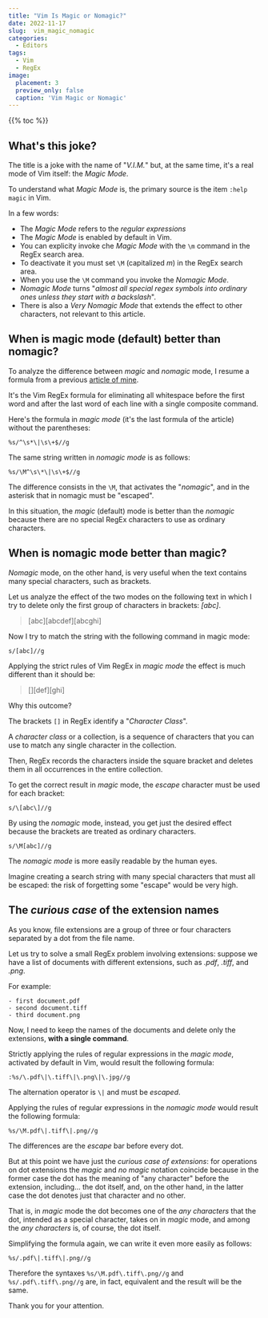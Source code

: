 ```yaml
---
title: "Vim Is Magic or Nomagic?"
date: 2022-11-17
slug:  vim_magic_nomagic
categories:
  - Editors
tags:
  - Vim
  - RegEx
image:
  placement: 3
  preview_only: false 
  caption: 'Vim Magic or Nomagic'
---
```


{{% toc %}}

## What's this joke?

The title is a joke with the name of "*V.I.M.*" but, at the same time, it's  a real mode of Vim itself: the *Magic Mode*.

To understand what *Magic Mode* is, the primary source is the item `:help magic` in Vim.

In a few words:
- The *Magic Mode* refers to the *regular expressions*
- The *Magic Mode* is enabled by default in Vim.
- You can explicity invoke che *Magic Mode* with the `\m` command in the RegEx search area.
- To deactivate it you must set `\M` (capitalized *m*) in the RegEx search area.
- When you use the `\M` command you invoke the *Nomagic Mode*.
- *Nomagic Mode* turns "*almost all special regex symbols into ordinary ones unless they start with a backslash*".
- There is also a *Very Nomagic Mode* that extends the effect to other characters,  not relevant to this article.

## When is magic mode (default) better than nomagic?

To analyze the difference between *magic* and *nomagic* mode, I resume a formula from a previous [article of mine](https://francopasut.netlify.app/post/vim_regex_white_spaces/).

It's the Vim RegEx formula for eliminating all whitespace before the first word and after the last word of each line with a single composite command.

Here's the formula in *magic mode* (it's the last formula of the article) without the parentheses:


```vim
%s/^\s*\|\s\+$//g
```

The same string written in *nomagic mode* is as follows:

```vim
%s/\M^\s\*\|\s\+$//g
```

The difference consists in the `\M`,  that activates the "*nomagic*",  and in the asterisk that in nomagic must be "escaped".

In this situation, the *magic* (default) mode is better than the *nomagic*  because there are no special RegEx characters to use as ordinary characters.

## When is nomagic mode better than magic?

*Nomagic* mode, on the other hand, is very useful when the text contains many special characters, such as brackets.

Let us analyze the effect of the two modes on the following text in which I try to delete only the first group of characters in brackets: *[abc]*.

>[abc][abcdef][abcghi]

Now I try to match the string with the following command in magic mode: 

```vim
s/[abc]//g
```

Applying the strict rules of Vim RegEx in *magic mode* the effect is much different than it should be:

>[][def][ghi]

Why this outcome?

The brackets `[]` in RegEx identify a "*Character Class*".

A *character class* or a collection, is a sequence of characters that you can use to match any single character in the collection.

Then, RegEx records the characters inside the square bracket and deletes them in all occurrences in the entire collection.

To get the correct result in *magic* mode, the *escape* character must be used for each bracket: 

```vim
s/\[abc\]//g
```

By using the *nomagic* mode, instead, you get just  the desired effect because the brackets are treated as ordinary characters.

```vim
s/\M[abc]//g
```
The *nomagic mode*  is more easily readable by the human eyes.

Imagine creating a search string with many special characters that must all be escaped: the risk of forgetting some "escape" would be very high.

## The *curious case* of the extension names

As you know, file extensions are a group of three or four characters separated by a dot from the file name.

Let us try to solve a small RegEx problem involving extensions: suppose we have a list of documents with different extensions, such as *.pdf*, *.tiff*, and *.png*. 

For example:

    - first document.pdf
    - second document.tiff
    - third document.png

Now,  I need to keep the names of the documents and delete only the extensions, **with a single command**.

Strictly applying the rules of regular expressions in the *magic mode*, activated by default in Vim, would result the following formula:

```vim
:%s/\.pdf\|\.tiff\|\.png\|\.jpg//g
```

The alternation operator is `\|` and must be *escaped*.

Applying the rules of regular expressions in the *nomagic mode* would result the following formula:

```vim
%s/\M.pdf\|.tiff\|.png//g

```

The differences are the *escape* bar before every dot.

But at this point we have just the *curious case of extensions*: for operations on dot extensions the *magic* and *no magic* notation coincide because in the former case the dot has the meaning of "any character" before the extension, including... the dot itself, and, on the other hand, in the latter case the dot denotes just that character and no other.

That is, in *magic* mode the dot becomes one of the *any characters* that the dot, intended as a special character, takes on in *magic* mode, and among the *any characters* is, of course, the dot itself.

Simplifying the formula again, we can write it even more easily as follows: 

```vim
%s/.pdf\|.tiff\|.png//g
```

Therefore the syntaxes `%s/\M.pdf\.tiff\.png//g` and `%s/.pdf\.tiff\.png//g` are, in fact, equivalent and the result will be the same.

Thank you for your attention.

